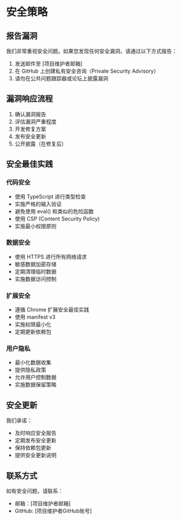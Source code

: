 # 安全策略

## 报告漏洞

我们非常重视安全问题。如果您发现任何安全漏洞，请通过以下方式报告：

1. 发送邮件至 [项目维护者邮箱]
2. 在 GitHub 上创建私有安全咨询（Private Security Advisory）
3. 请勿在公共问题跟踪器或论坛上披露漏洞

## 漏洞响应流程

1. 确认漏洞报告
2. 评估漏洞严重程度
3. 开发修复方案
4. 发布安全更新
5. 公开披露（在修复后）

## 安全最佳实践

### 代码安全
- 使用 TypeScript 进行类型检查
- 实施严格的输入验证
- 避免使用 eval() 和类似的危险函数
- 使用 CSP (Content Security Policy)
- 实施最小权限原则

### 数据安全
- 使用 HTTPS 进行所有网络请求
- 敏感数据加密存储
- 定期清理临时数据
- 实施数据访问控制

### 扩展安全
- 遵循 Chrome 扩展安全最佳实践
- 使用 manifest v3
- 实施权限最小化
- 定期更新依赖包

### 用户隐私
- 最小化数据收集
- 提供隐私政策
- 允许用户控制数据
- 实施数据保留策略

## 安全更新

我们承诺：
- 及时响应安全报告
- 定期发布安全更新
- 保持依赖包更新
- 提供安全更新说明

## 联系方式

如有安全问题，请联系：
- 邮箱：[项目维护者邮箱]
- GitHub: [项目维护者GitHub账号] 